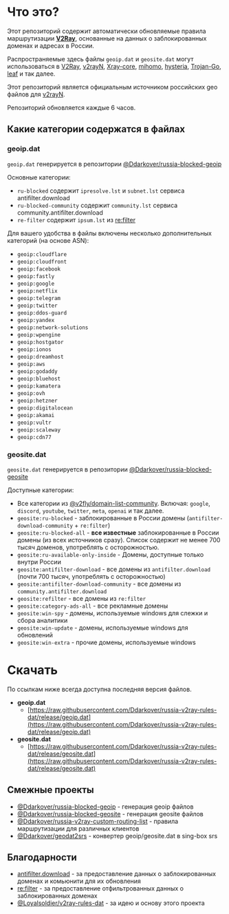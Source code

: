 # Что это? 

Этот репозиторий содержит автоматически обновляемые правила маршрутизации [**V2Ray**](https://github.com/v2fly/v2ray-core), основанные на данных о заблокированных доменах и адресах в России.

Распространяемые здесь файлы `geoip.dat` и `geosite.dat` могут использоваться в [V2Ray](https://github.com/v2fly/v2ray-core), [v2rayN](https://github.com/2dust/v2rayN), [Xray-core](https://github.com/XTLS/Xray-core), [mihomo](https://github.com/MetaCubeX/mihomo/tree/Meta), [hysteria](https://github.com/apernet/hysteria), [Trojan-Go](https://github.com/p4gefau1t/trojan-go), [leaf](https://github.com/eycorsican/leaf) и так далее.

Этот репозиторий является официальным источником российских geo файлов для [v2rayN](https://github.com/2dust/v2rayN). 

Репозиторий обновляется каждые 6 часов.

## Какие категории содержатся в файлах

### geoip.dat

`geoip.dat` генерируется в репозитории [@Ddarkover/russia-blocked-geoip](https://github.com/Ddarkover/russia-blocked-geoip)

Основные категории:

- `ru-blocked` содержит `ipresolve.lst` и `subnet.lst` сервиса antifilter.download
- `ru-blocked-community` содержит `community.lst` сервиса community.antifilter.download
- `re-filter` содержит `ipsum.lst` из [re:filter](https://github.com/1andrevich/Re-filter-lists)

Для вашего удобства в файлы включены несколько дополнительных категорий (на основе ASN):

- `geoip:cloudflare`
- `geoip:cloudfront`
- `geoip:facebook`
- `geoip:fastly`
- `geoip:google`
- `geoip:netflix`
- `geoip:telegram`
- `geoip:twitter`
- `geoip:ddos-guard`
- `geoip:yandex`
- `geoip:network-solutions`
- `geoip:wpengine`
- `geoip:hostgator`
- `geoip:ionos`
- `geoip:dreamhost`
- `geoip:aws`
- `geoip:godaddy`
- `geoip:bluehost`
- `geoip:kamatera`
- `geoip:ovh`
- `geoip:hetzner`
- `geoip:digitalocean`
- `geoip:akamai`
- `geoip:vultr`
- `geoip:scaleway`
- `geoip:cdn77`


### geosite.dat

`geosite.dat` генерируется в репозитории [@Ddarkover/russia-blocked-geosite](https://github.com/Ddarkover/russia-blocked-geosite)

Доступные категории:

- Все категории из [@v2fly/domain-list-community](https://github.com/v2fly/domain-list-community/tree/master/data). Включая: `google`, `discord`, `youtube`, `twitter`, `meta`, `openai` и так далее.
- `geosite:ru-blocked` - заблокированные в России домены (`antifilter-download-community` + `re:filter`)
- `geosite:ru-blocked-all` - **все известные** заблокированные в России домены (из всех источников сразу). Список содержит не менее 700 тысяч доменов, употреблять с осторожностью.
- `geosite:ru-available-only-inside` - Домены, доступные только внутри России
- `geosite:antifilter-download` - все домены из `antifilter.download` (почти 700 тысяч, употреблять с осторожностью)
- `geosite:antifilter-download-community` - все домены из `community.antifilter.download`
- `geosite:refilter` - все домены из `re:filter`
- `geosite:category-ads-all` - все рекламные домены
- `geosite:win-spy` - домены, используемые windows для слежки и сбора аналитики
- `geosite:win-update` - домены, используемые windows для обновлений
- `geosite:win-extra` - прочие домены, используемые windows

# Cкачать 

По ссылкам ниже всегда доступна последняя версия файлов.

- **geoip.dat**
    - [https://raw.githubusercontent.com/Ddarkover/russia-v2ray-rules-dat/release/geoip.dat](https://raw.githubusercontent.com/Ddarkover/russia-v2ray-rules-dat/release/geoip.dat)
- **geosite.dat**
    - [https://raw.githubusercontent.com/Ddarkover/russia-v2ray-rules-dat/release/geosite.dat](https://raw.githubusercontent.com/Ddarkover/russia-v2ray-rules-dat/release/geosite.dat)


## Cмежные проекты

- [@Ddarkover/russia-blocked-geoip](https://github.com/Ddarkover/russia-blocked-geoip) - генерация geoip файлов
- [@Ddarkover/russia-blocked-geosite](https://github.com/Ddarkover/russia-blocked-geosite) - генерация geosite файлов
- [@Ddarkover/russia-v2ray-custom-routing-list](https://github.com/Ddarkover/russia-v2ray-custom-routing-list) - правила маршрутизации для различных клиентов
- [@Ddarkover/geodat2srs](https://github.com/Ddarkover/geodat2srs) - конвертер geoip/geosite.dat в sing-box srs

## Благодарности

- [antifilter.download](https://antifilter.download/) - за предоставление данных о заблокированных доменах и комьюнити для их обновления
- [re:filter](https://github.com/1andrevich/Re-filter-lists) - за предоставление отфильтрованных данных о заблокированных доменах
- [@Loyalsoldier/v2ray-rules-dat](https://github.com/Loyalsoldier/v2ray-rules-dat) - за идею и основу этого проекта
